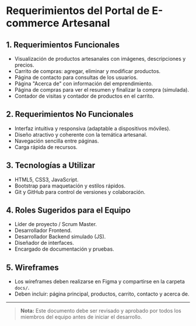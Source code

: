 # Requerimientos del Portal de E-commerce Artesanal

## 1. Requerimientos Funcionales
- Visualización de productos artesanales con imágenes, descripciones y precios.
- Carrito de compras: agregar, eliminar y modificar productos.
- Página de contacto para consultas de los usuarios.
- Página "Acerca de" con información del emprendimiento.
- Página de compras para ver el resumen y finalizar la compra (simulada).
- Contador de visitas y contador de productos en el carrito.

## 2. Requerimientos No Funcionales
- Interfaz intuitiva y responsiva (adaptable a dispositivos móviles).
- Diseño atractivo y coherente con la temática artesanal.
- Navegación sencilla entre páginas.
- Carga rápida de recursos.

## 3. Tecnologías a Utilizar
- HTML5, CSS3, JavaScript.
- Bootstrap para maquetación y estilos rápidos.
- Git y GitHub para control de versiones y colaboración.

## 4. Roles Sugeridos para el Equipo
- Líder de proyecto / Scrum Master.
- Desarrollador Frontend.
- Desarrollador Backend simulado (JS).
- Diseñador de interfaces.
- Encargado de documentación y pruebas.

## 5. Wireframes
- Los wireframes deben realizarse en Figma y compartirse en la carpeta `docs/`.
- Deben incluir: página principal, productos, carrito, contacto y acerca de.

---

> **Nota:** Este documento debe ser revisado y aprobado por todos los miembros del equipo antes de iniciar el desarrollo.
